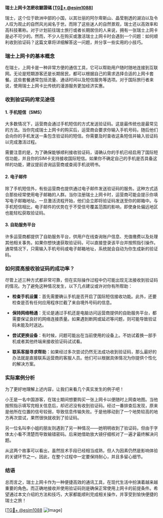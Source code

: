 **瑞士上网卡怎麽收驗證碼 [[TG💪+ @esim1088](https://t.me/s/esim1088)]**

瑞士，这个位于欧洲中部的小国，以其壮丽的阿尔卑斯山、晶莹剔透的湖泊以及令人叹为观止的自然风光闻名于世。而除了这些迷人的自然景观，瑞士还以高效率和高科技著称。对于计划前往瑞士旅行或者长期居住的人来说，拥有一张瑞士上网卡是必不可少的。然而，不少人在购买或激活瑞士上网卡时会遇到一个问题：如何顺利收到验证码？这篇文章将详细解答这一问题，并分享一些实用的小技巧。

### 瑞士上网卡的基本概念

在瑞士，上网卡是一种非常方便的通信工具，它可以帮助用户随时随地连接到互联网。无论是短期游客还是长期居民，都可以根据自己的需求选择合适的上网卡套餐。这些套餐通常包括流量、通话时间以及短信服务等选项。对于国际旅行者来说，使用瑞士上网卡比传统的漫游服务更加经济实惠。

### 收到验证码的常见途径

#### 1. 手机短信（SMS）

大多数情况下，运营商会通过手机短信的方式发送验证码。这是最传统也是最常见的方法。当你完成瑞士上网卡的购买后，运营商会要求你输入手机号码，随后他们会向你的手机发送一条包含验证码的短信。你需要及时查收这条短信并输入验证码以完成激活过程。

需要注意的是，为了确保能够顺利接收验证码，请确认你的手机已经启用了国际短信功能，并且你的SIM卡支持接收国际短信。如果你不确定自己的手机是否具备这样的功能，建议提前咨询运营商或查阅手机说明书。

#### 2. 电子邮件

除了手机短信外，有些运营商也提供通过电子邮件发送验证码的服务。这种方式适合那些经常使用电子邮箱的人群。当你注册瑞士上网卡时，运营商可能会提示你填写电子邮箱地址。一旦激活流程开始，他们会立即将验证码发送至你的邮箱中。与手机短信相比，电子邮件的优势在于不受信号覆盖范围的影响，即使身处偏远地区也能轻松获取验证码。

#### 3. 自助服务平台

许多运营商都提供了自助服务平台，供用户在线查询账户信息、充值缴费以及处理其他相关事务。如果你想快速获取验证码，可以直接登录该平台并按照指引操作。通常情况下，只需输入手机号码或电子邮箱地址，系统就会自动为你生成新的验证码。

### 如何提高接收验证码的成功率？

尽管上述三种方式都非常可靠，但在实际操作过程中仍可能出现无法接收到验证码的情况。为了避免这种情况发生，以下几点建议或许对你有所帮助：

- **检查手机设置**：首先需要确认手机是否开启了国际短信接收功能。此外，还要检查是否有任何应用程序拦截了来自境外号码的信息。
  
- **保持网络畅通**：无论是通过手机还是电脑访问运营商提供的自助服务平台，都需要保证良好的网络连接质量。如果遇到断网或延迟等问题，则可能导致验证码未能及时送达。
  
- **尝试更换设备**：有时候，问题可能出在当前使用的设备上。不妨试着换一部手机或者其他终端来接收验证码试试看。
  
- **联系客服寻求帮助**：如果经过多次尝试仍然无法成功收到验证码，那么最好的办法就是直接联系运营商的客服人员。他们可以根据具体情况为你提供个性化的解决方案。

### 实际案例分析

为了更好地理解上述内容，让我们来看几个真实发生的例子吧！

小王是一名中国游客，在瑞士期间想要购买一张上网卡以便随时上网查地图。当他按照指示填写完相关信息后，却迟迟没有收到验证码。经过一番排查后发现，原来是他所在位置的信号较弱，导致信息传输失败。于是他移动到了一个地势较高的地方再次尝试，果然很快就收到了验证码。

另一位名叫李小姐的朋友则遇到了另一种情况——她明明收到了验证码，但由于字体太小看不清楚而导致输错密码。后来她借助放大镜仔细核对了一遍才最终解决问题。

从这两个故事可以看出，虽然技术手段已经相当成熟，但人为因素仍然是影响体验的关键环节之一。因此，在整个过程中一定要保持耐心，并且多留心细节。

### 结语

总而言之，瑞士上网卡作为一种便捷高效的通讯工具，在现代生活中扮演着越来越重要的角色。而正确地接收并使用验证码则是确保正常使用上网卡的前提条件。希望通过本文介绍的方法和技巧，大家都能顺利完成相关操作，并享受到愉快便捷的瑞士之旅！

[[TG💪+ @esim1088](https://t.me/s/esim1088) ![Image](https://i.postimg.cc/4NQfJmqS/Snipaste-2025-05-13-00-14-12.png)]
